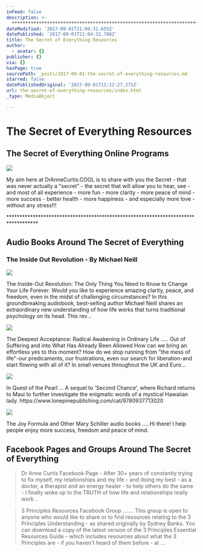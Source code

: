 ```yaml
---
inFeed: false
description: >-
  ***********************************************************************************
dateModified: '2017-09-01T21:04:31.655Z'
datePublished: '2017-09-01T21:04:32.708Z'
title: The Secret of Everything Resources
author:
  - avatar: {}
publisher: {}
via: {}
hasPage: true
sourcePath: _posts/2017-09-01-the-secret-of-everything-resources.md
starred: false
datePublishedOriginal: '2017-09-01T11:12:27.271Z'
url: the-secret-of-everything-resources/index.html
_type: MediaObject

---
```

# The Secret of Everything Resources

## The Secret of Everything Online Programs
![](https://the-grid-user-content.s3-us-west-2.amazonaws.com/d64b6c3b-3ec2-41b1-99a5-f8a00d86adfc.png)

<article style=""><p>My  aim here at DrAnneCurtis.COOL is to share with you the Secret - that was never actually a "secret" - the secret that will allow you to hear, see - and most of all experience - more fun - more clarity - more peace of mind - more success - better health - more happiness - and especially more love - without any stress!!!</p></article>

\*\*\*\*\*\*\*\*\*\*\*\*\*\*\*\*\*\*\*\*\*\*\*\*\*\*\*\*\*\*\*\*\*\*\*\*\*\*\*\*\*\*\*\*\*\*\*\*\*\*\*\*\*\*\*\*\*\*\*\*\*\*\*\*\*\*\*\*\*\*\*\*\*\*\*\*\*\*\*\*\*\*\*

## Audio Books Around The Secret of Everything

### The Inside Out Revolution - By Michael Neill

<article style=""><img src="https://s3-us-west-2.amazonaws.com/the-grid-img/p/b4caf0ae2444170d3525b53a044b51e4ed582d8b.jpg" /><p>The Inside-Out Revolution: The Only Thing You Need to Know to Change Your Life Forever.
  Would you like to experience amazing clarity, peace, and freedom, even in the midst of challenging circumstances? In this groundbreaking audiobook, best-selling author Michael Neill shares an extraordinary new understanding of how life works that turns traditional psychology on its head. This rev...</p></article>

<article style=""><img src="https://s3-us-west-2.amazonaws.com/the-grid-img/p/208677be8b784c6638b1755cd33b7ed827889860.jpg" /><p>The Deepest Acceptance: Radical Awakening in Ordinary Life ..... Out of Suffering and into What Has Already Been Allowed How can we bring an effortless yes to this moment? How do we stop running from "the mess of life"-our predicaments, our frustrations, even our search for liberation-and start flowing with all of it? In small venues throughout the UK and Euro...</p></article>

<article style=""><img src="https://s3-us-west-2.amazonaws.com/the-grid-img/p/44fa8e7394ae8709c5dd47627ec2a8e7f7bf1d6c.php" /><p>In Quest of the Pearl ...  A sequel to 'Second Chance', where Richard returns to Maui to further investigate the enigmatic words of a mystical Hawaiian lady. https://www.lonepinepublishing.com/cat/9780937713020</p></article>

<article style=""><img src="https://s3-us-west-2.amazonaws.com/the-grid-img/p/b48c792f70d89699323e5bf73b01a3475dc3a743.jpg" /><p>The Joy Formula and Other Mary Schiller audio books .....Hi there! I help people enjoy more success, freedom and peace of mind. </p></article>

## Facebook Pages and Groups Around The Secret of Everything

> Dr Anne Curtis Facebook Page - After 30+ years of constantly trying to fix myself, my relationships and my life - and doing my best - as a doctor, a therapist and an energy healer - to help others do the same - I finally woke up to the TRUTH of how life and relationships really work ..

> 3 Principles Resources Facebook Group ....... This group is open to anyone who would like to share or to find resources relating to the 3 Principles Understanding - as shared originally by Sydney Banks. You can download a copy of the latest version of the 3 Principles Essential Resources Guide - which includes resources about what the 3 Principles are - if you haven't heard of them before - at ...